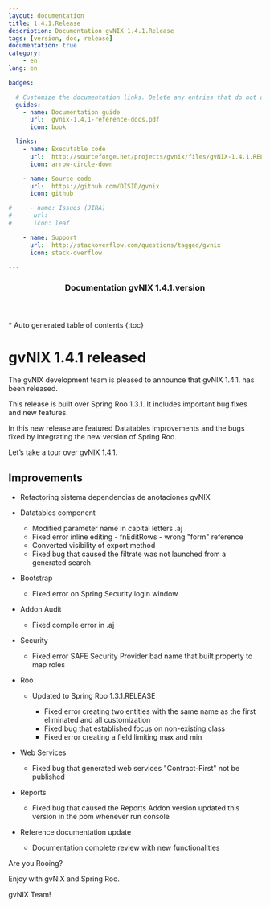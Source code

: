 ```yaml
---
layout: documentation
title: 1.4.1.Release
description: Documentation gvNIX 1.4.1.Release
tags: [version, doc, release]
documentation: true
category:
    - en
lang: en

badges:

  # Customize the documentation links. Delete any entries that do not apply.
  guides:
    - name: Documentation guide
      url:  gvnix-1.4.1-reference-docs.pdf
      icon: book

  links:
    - name: Executable code
      url:  http://sourceforge.net/projects/gvnix/files/gvNIX-1.4.1.RELEASE.zip/download
      icon: arrow-circle-down

    - name: Source code
      url:  https://github.com/DISID/gvnix
      icon: github

#     - name: Issues (JIRA)
#      url:
#      icon: leaf

    - name: Support
      url:  http://stackoverflow.com/questions/tagged/gvnix
      icon: stack-overflow

---
```


<section id="table-of-contents" class="toc">
  <header>
    <h3>Documentation gvNIX 1.4.1.version</h3>
  </header>
<div id="drawer" markdown="1">
*  Auto generated table of contents
{:toc}
</div>
</section><!-- /#table-of-contents -->



# gvNIX 1.4.1 released

The gvNIX development team is pleased to announce that gvNIX 1.4.1. has
been released.

This release is built over Spring Roo 1.3.1. It includes important bug
fixes and new features.

In this new release are featured Datatables improvements and the bugs fixed
by integrating the new version of Spring Roo.

Let’s take a tour over gvNIX 1.4.1.


## Improvements

* Refactoring sistema dependencias de anotaciones gvNIX

* Datatables component

  * Modified parameter name in capital letters .aj
  * Fixed error inline editing - fnEditRows - wrong "form" reference
  * Converted visibility of export method
  * Fixed bug that caused the filtrate was not launched from a generated search


* Bootstrap

  * Fixed error on Spring Security login window

* Addon Audit

  * Fixed compile error in .aj

* Security

  * Fixed error SAFE Security Provider bad name that built property to map roles

* Roo

  * Updated to Spring Roo 1.3.1.RELEASE

    * Fixed error creating two entities with the same name as the first eliminated and all customization
    * Fixed bug that established focus on non-existing class
    * Fixed error creating a field limiting max and min

* Web Services

  * Fixed bug that generated web services "Contract-First" not be published

* Reports

  * Fixed bug that caused the Reports Addon version updated this version in the pom whenever run console

* Reference documentation update

  * Documentation complete review with new functionalities


Are you Rooing?

Enjoy with gvNIX and Spring Roo.

gvNIX Team!
